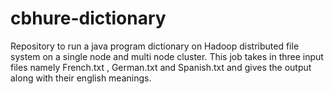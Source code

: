 # cbhure-dictionary
Repository to run a java program dictionary on Hadoop distributed file system on a single node and multi node cluster. This job takes in three input files namely French.txt , German.txt and Spanish.txt and gives the output along with their english meanings.
